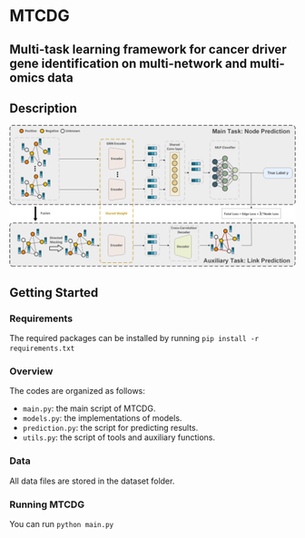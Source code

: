 # MTCDG

## Multi-task learning framework for cancer driver gene identification on multi-network and multi-omics data

## Description

![Overview](figure\Overview.png)

## Getting Started

### Requirements

The required packages can be installed by running `pip install -r requirements.txt`

### Overview

The codes are organized as follows:

- `main.py`: the main script of MTCDG.
- `models.py`: the implementations of models.
- `prediction.py`: the script for predicting results.
- `utils.py`: the script of tools and auxiliary functions.

### Data

All data files are stored in the dataset folder.

### Running MTCDG

You can run `python main.py`


